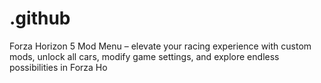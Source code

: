 # .github
Forza Horizon 5 Mod Menu – elevate your racing experience with custom mods, unlock all cars, modify game settings, and explore endless possibilities in Forza Ho
